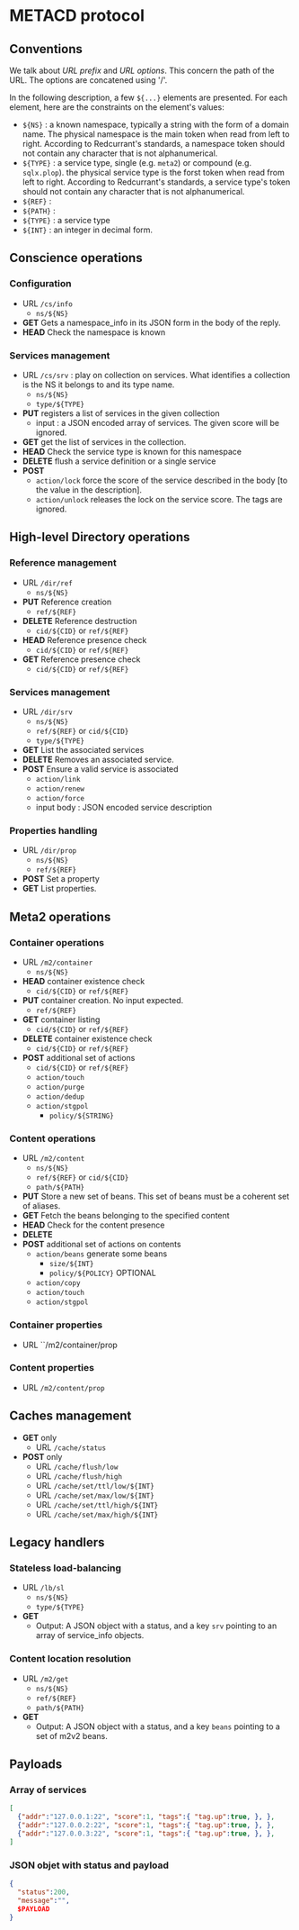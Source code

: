 # METACD protocol

## Conventions

We talk about *URL prefix* and *URL options*. This concern the path of the URL. The options are concatened using '/'.

In the following description, a few ``${...}`` elements are presented. For each element, here are the constraints on the element's values:
  * ``${NS}`` : a known namespace, typically a string with the form of a domain name. The physical namespace is the main token when read from left to right. According to Redcurrant's standards, a namespace token should not contain any character that is not alphanumerical.
  * ``${TYPE}`` :  a service type, single (e.g. ``meta2``) or compound (e.g. ``sqlx.plop``). the physical service type is the forst token when read from left to right. According to Redcurrant's standards, a service type's  token should not contain any character that is not alphanumerical.
  * ``${REF}`` : 
  * ``${PATH}`` : 
  * ``${TYPE}`` : a service type
  * ``${INT}`` : an integer in decimal form.

## Conscience operations

### Configuration
  * URL ``/cs/info``
    * ``ns/${NS}``
  * **GET** Gets a namespace\_info in its JSON form in the body of the reply.
  * **HEAD** Check the namespace is known

### Services management
  * URL ``/cs/srv`` : play on collection on services. What identifies a collection is the NS it belongs to and its type name.
    * ``ns/${NS}``
    * ``type/${TYPE}``
  * **PUT** registers a list of services in the given collection
    * input : a JSON encoded array of services. The given score will be ignored.
  * **GET** get the list of services in the collection.
  * **HEAD** Check the service type is known for this namespace
  * **DELETE** flush a service definition or a single service
  * **POST**
    * ``action/lock`` force the score of the service described in the body [to the value in the description].
    * ``action/unlock`` releases the lock on the service score. The tags are ignored.

## High-level Directory operations

### Reference management
  * URL ``/dir/ref``
    * ``ns/${NS}``
  * **PUT** Reference creation
    * ``ref/${REF}``
  * **DELETE** Reference destruction
    * ``cid/${CID}`` or ``ref/${REF}``
  * **HEAD** Reference presence check
    * ``cid/${CID}`` or ``ref/${REF}``
  * **GET** Reference presence check
    * ``cid/${CID}`` or ``ref/${REF}``

### Services management
  * URL ``/dir/srv``
    * ``ns/${NS}``
    * ``ref/${REF}`` or ``cid/${CID}``
    * ``type/${TYPE}``
  * **GET** List the associated services
  * **DELETE** Removes an associated service.
  * **POST** Ensure a valid service is associated
    * ``action/link`` 
    * ``action/renew`` 
    * ``action/force`` 
    * input body : JSON encoded service description

### Properties handling
  * URL ``/dir/prop``
    * ``ns/${NS}``
    * ``ref/${REF}``
  * **POST** Set a property
  * **GET** List properties.

## Meta2 operations

### Container operations
  * URL ``/m2/container``
    * ``ns/${NS}``
  * **HEAD** container existence check
    * ``cid/${CID}`` or ``ref/${REF}``
  * **PUT** container creation. No input expected.
    * ``ref/${REF}``
  * **GET** container listing
    * ``cid/${CID}`` or ``ref/${REF}``
  * **DELETE** container existence check
    * ``cid/${CID}`` or ``ref/${REF}``
  * **POST** additional set of actions
    * ``cid/${CID}`` or ``ref/${REF}``
    * ``action/touch``
    * ``action/purge``
    * ``action/dedup``
    * ``action/stgpol``
	  * ``policy/${STRING}``

### Content operations
  * URL ``/m2/content``
    * ``ns/${NS}``
    * ``ref/${REF}`` or ``cid/${CID}``
    * ``path/${PATH}``
  * **PUT** Store a new set of beans. This set of beans must be a coherent set of aliases.
  * **GET** Fetch the beans belonging to the specified content
  * **HEAD** Check for the content presence
  * **DELETE** 
  * **POST** additional set of actions on contents
    * ``action/beans`` generate some beans
      * ``size/${INT}``
      * ``policy/${POLICY}`` OPTIONAL
    * ``action/copy``
    * ``action/touch``
    * ``action/stgpol``

### Container properties
  * URL ``/m2/container/prop

### Content properties
  * URL ``/m2/content/prop``

## Caches management
  * **GET** only
    * URL ``/cache/status``
  * **POST** only
    * URL ``/cache/flush/low``
    * URL ``/cache/flush/high``
    * URL ``/cache/set/ttl/low/${INT}``
    * URL ``/cache/set/max/low/${INT}``
    * URL ``/cache/set/ttl/high/${INT}``
    * URL ``/cache/set/max/high/${INT}``

## Legacy handlers

### Stateless load-balancing
  * URL ``/lb/sl`` 
    * ``ns/${NS}``
    * ``type/${TYPE}``
  * **GET**
    * Output: A JSON object with a status, and a key ``srv`` pointing to an array of service\_info objects.

### Content location resolution
  * URL ``/m2/get``
    * ``ns/${NS}``
    * ``ref/${REF}``
    * ``path/${PATH}``
  * **GET**
    * Output: A JSON object with a status, and a key ``beans`` pointing to a set of m2v2 beans.

## Payloads
### Array of services
```json
[
  {"addr":"127.0.0.1:22", "score":1, "tags":{ "tag.up":true, }, },
  {"addr":"127.0.0.2:22", "score":1, "tags":{ "tag.up":true, }, },
  {"addr":"127.0.0.3:22", "score":1, "tags":{ "tag.up":true, }, },
]
```
### JSON objet with status and payload
```json
{
  "status":200,
  "message":"",
  $PAYLOAD
}
```
